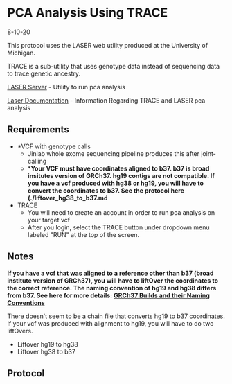 # PCA Analysis Using TRACE
8-10-20

This protocol uses the LASER web utility produced at the University of Michigan. 

TRACE is a sub-utility that uses genotype data instead of sequencing data to trace genetic ancestry.

[LASER Server](https://laser.sph.umich.edu/index.html#!run/trace%401.03) - Utility to run pca analysis

[Laser Documentation](http://csg.sph.umich.edu/chaolong/LASER/) - Information Regarding TRACE and LASER pca analysis

## Requirements
- *VCF with genotype calls
  - Jinlab whole exome sequencing pipeline produces this after joint-calling
  - ***Your VCF must have coordinates aligned to b37. b37 is broad insitutes version of GRCh37. hg19 contigs are not compatible. If you have a vcf produced with hg38 or hg19, you will have to convert the coordinates to b37. See the protocol here (./liftover_hg38_to_b37.md**
- TRACE
  - You will need to create an account in order to run pca analysis on your target vcf
  - After you login, select the TRACE button under dropdown menu labeled "RUN" at the top of the screen.
  
  
## Notes

**If you have a vcf that was aligned to a reference other than b37 (broad institute version of GRCh37), you will have to liftOver the coordinates to the correct reference. The naming convention of hg19 and hg38 differs from b37. See here for more details: [GRCh37 Builds and their Naming Conventions](https://gatk.broadinstitute.org/hc/en-us/articles/360035890711-GRCh37-hg19-b37-humanG1Kv37-Human-Reference-Discrepancies)**

There doesn't seem to be a chain file that converts hg19 to b37 coordinates. If your vcf was produced with alignment to hg19, you will have to do two liftOvers.
  - Liftover hg19 to hg38
  - Liftover hg38 to b37


## Protocol
